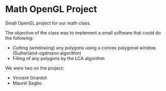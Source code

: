 # Math OpenGL Project
Small OpenGL project for our math class.

The objective of the class was to implement a small software that could do the following:
- Cutting (windowing) any polygons using a convex polygonal window. (Sutherland-ogdmann algorithm)
- Filling of any polygons by the LCA algorithm

We were two on the project:
- Vincent Girardot
- Maurel Sagbo
